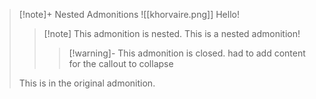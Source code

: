 
> [!note]+ Nested Admonitions
> ![[khorvaire.png]]
> Hello!
> 
>> [!note] This admonition is nested.
>> This is a nested admonition!
>> 
>>> [!warning]- This admonition is closed.
>>> had to add content for the callout to collapse
>> 
> 
> This is in the original admonition.
